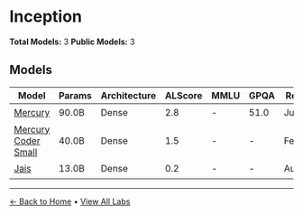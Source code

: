 # Inception

**Total Models:** 3
**Public Models:** 3

## Models

| Model | Params | Architecture | ALScore | MMLU | GPQA | Released | Status |
|-------|--------|--------------|---------|------|------|----------|--------|
| [Mercury](../models/inception/mercury.md) | 90.0B | Dense | 2.8 | - | 51.0 | Jun/2025 | 🟢 |
| [Mercury Coder Small](../models/inception/mercury-coder-small.md) | 40.0B | Dense | 1.5 | - | - | Feb/2025 | 🟢 |
| [Jais](../models/inception/jais.md) | 13.0B | Dense | 0.2 | - | - | Aug/2023 | 🟢 |

---

[← Back to Home](../README.md) • [View All Labs](../labs/)
